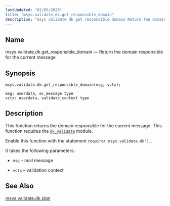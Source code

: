 ```yaml
---
lastUpdated: "02/05/2020"
title: "msys.validate.dk.get_responsible_domain"
description: "msys validate dk get responsible domain Return the domain responsible for the current message msys validate dk get responsible domain msg vctx This function returns the domain responsible for the current message This function requires the dk validate module Enable this function with the statement require msys validate dk It..."
---
```


<a name="lua.ref.msys.validate.dk.get_responsible_domain"></a> 
## Name

msys.validate.dk.get_responsible_domain — Return the domain responsible for the current message

<a name="idp18538544"></a> 
## Synopsis

`msys.validate.dk.get_responsible_domain(msg, vctx);`

```
msg: userdata, ec_message type
vctx: userdata, validate_context type
```
<a name="idp18541600"></a> 
## Description

This function returns the domain responsible for the current message. This function requires the [`dk_validate`](/momentum/4/modules/domainkeys) module.

Enable this function with the statement `require('msys.validate.dk');`.

It takes the following parameters:

*   `msg` – mail message

*   `vctx` – validation context

<a name="idp18548960"></a> 
## See Also

[msys.validate.dk.sign](/momentum/4/lua/ref-msys-validate-dk-sign)